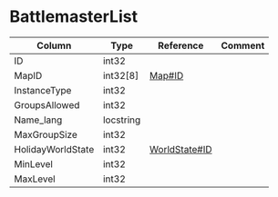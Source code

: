 # BattlemasterList

| Column | Type | Reference | Comment |
|--------|------|-----------|---------|
|ID|int32|||
|MapID|int32[8]|[Map#ID](Map.md)||
|InstanceType|int32|||
|GroupsAllowed|int32|||
|Name_lang|locstring|||
|MaxGroupSize|int32|||
|HolidayWorldState|int32|[WorldState#ID](WorldState.md)||
|MinLevel|int32|||
|MaxLevel|int32|||
